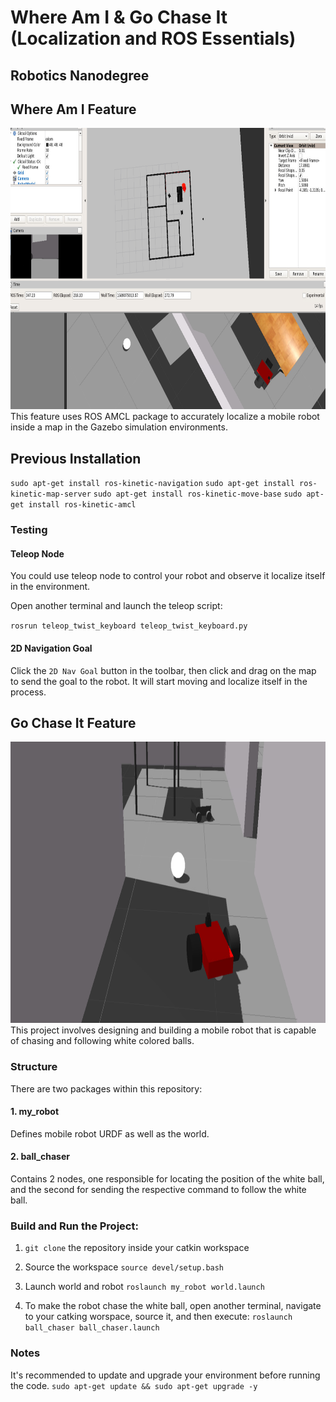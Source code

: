 # Where Am I & Go Chase It (Localization and ROS Essentials)
## Robotics Nanodegree

## Where Am I Feature
<img src= "https://github.com/yesusbc/RoboND-Go-Chase-It/blob/master/visualize/whereAmIPic.png" width="793" height="450">
This feature uses ROS AMCL package to accurately localize a mobile robot inside a map in the Gazebo simulation environments.

## Previous Installation
`sudo apt-get install ros-kinetic-navigation`
`sudo apt-get install ros-kinetic-map-server`
`sudo apt-get install ros-kinetic-move-base`
`sudo apt-get install ros-kinetic-amcl`

### Testing
#### Teleop Node
You could use teleop node to control your robot and observe it localize itself in the environment.

Open another terminal and launch the teleop script:

`rosrun teleop_twist_keyboard teleop_twist_keyboard.py`

#### 2D Navigation Goal
Click the `2D Nav Goal` button in the toolbar, then click and drag on the map to send the goal to the robot. It will start moving and localize itself in the process.


## Go Chase It Feature

<img src= "https://github.com/yesusbc/RoboND-Go-Chase-It/blob/master/visualize/gochaseit3.png" width="793" height="450">
This project involves designing and building a mobile robot that is capable of chasing and following white colored balls.

### Structure
There are two packages within this repository:

#### 1. my_robot
Defines mobile robot URDF as well as the world.

#### 2. ball_chaser
Contains 2 nodes, one responsible for locating the position of the white ball, and the second for sending the respective command to follow the white ball.


### Build and Run the Project:

1. `git clone` the repository inside your catkin workspace

1. Source the workspace
`source devel/setup.bash`

1. Launch world and robot
`roslaunch my_robot world.launch`

1. To make the robot chase the white ball, open another terminal, navigate to your catking worspace, source it, and then execute:
`roslaunch ball_chaser ball_chaser.launch`


### Notes
It's recommended to update and upgrade your environment before running the code.
`sudo apt-get update && sudo apt-get upgrade -y`

